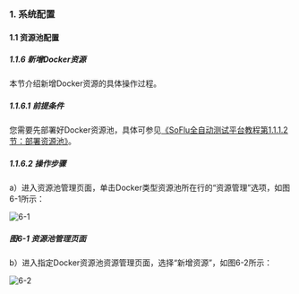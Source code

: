 ### 1. 系统配置

#### 1.1 资源池配置

##### 1.1.6 新增Docker资源

本节介绍新增Docker资源的具体操作过程。

##### 1.1.6.1 前提条件

您需要先部署好Docker资源池，具体可参见[《SoFlu全自动测试平台教程第1.1.1.2节：部署资源池》](https://gitee.com/feisuanyz/SoFlu-adp/blob/master/SoFlu%E5%85%A8%E8%87%AA%E5%8A%A8%E6%B5%8B%E8%AF%95%E5%B9%B3%E5%8F%B0%E6%95%99%E7%A8%8B/1.%20%E7%B3%BB%E7%BB%9F%E9%85%8D%E7%BD%AE/1.%20%E8%B5%84%E6%BA%90%E6%B1%A0%E9%85%8D%E7%BD%AE/2.%20%E9%83%A8%E7%BD%B2%E8%B5%84%E6%BA%90%E6%B1%A0.md)。

##### 1.1.6.2 操作步骤

a）进入资源池管理页面，单击Docker类型资源池所在行的“资源管理”选项，如图6-1所示：

![6-1](https://www.feisuanyz.com/fstest/xtpz/source_005.png)

##### 图6-1 资源池管理页面

b）进入指定Docker资源池资源管理页面，选择“新增资源”，如图6-2所示：

![6-2](https://www.feisuanyz.com/fstest/xtpz/source_006.png)
